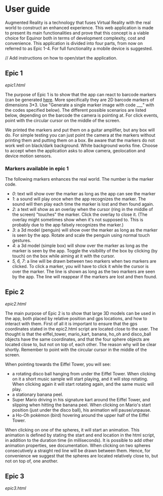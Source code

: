 # User guide

Augmented Reality is a technology that fuses Virtual Reality with the real world to construct an enhanced experience. This web application is made to present its main functionalities and prove that this concept is a viable choice for Equinor both in terms of development complexity, cost and convenience. This application is divided into four parts, from now on referred to as Epic 1-4. For full functionality a mobile device is suggested.

// Add instructions on how to open/start the application.

## Epic 1

*epic1.html*

The purpose of Epic 1 is to show that the app can react to barcode markers (can be generated [here](https://au.gmented.com/app/marker/marker.php). More specifically they are 2D barcode markers of dimensions 3*3. Use "Generate a single marker image with code ___" with the codes specified below). The different possible scenarios are listed below, depending on the barcode the camera is pointing at. For click events, point with the circular cursor on the middle of the screen.

We printed the markers and put them on a guitar amplifier, but any box will do. For simple testing you can just point the camera at the markers without printing them and putting them on a box. Be aware that the markers do not work well on black/dark background. White background works fine. Choose to accept when the application asks to allow camera, geolocation and device motion sensors.

### Markers available in epic 1
The following markers enhances the real world. The number is the marker code.

* *0*: text will show over the marker as long as the app can see the marker
* *1*: a sound will play once when the app recognizes the marker. The sound will then play each time the marker is lost and then found again.
* *2*: a text will show as an overlay when the cursor (ring in the middle of the screen) "touches" the marker. Click the overlay to close it. (The overlay might sometimes show when it's not supposed to. This is probably due to the app falsely recognizes the marker.)
* *3*: a 3d model (penguin) will show over the marker as long as the marker is seen by the app. Rotate and scale the penguin using normal touch gestures.
* *4*: a 3d model (simple box) will show over the marker as long as the marker is seen by the app. Toggle the visibility of the box by clicking (by touch) on the box while aiming at it with the cursor.
* *5, 6, 7*: a line will be drawn between two markers when two markers are clicked. To click a marker, you will have to click it while the cursor is over the marker. The line is shown as long as the two markers are seen by the app. The line will reappear if the markers are lost and then found.

## Epic 2

*epic2.html*

The main purpose of Epic 2 is to show that large 3D models can be used in the app, both placed by relative position and gps locations, and how to interact with them. First of all it is important to ensure that the gps coordinates stated in the epic2.html script are located close to the user. The thought is that the eiffel_tower, mario_kart, banana, ho_oh and disco_ball objects have the same coordinates, and that the four sphere objects are located close to, but not on top of, each other. The reason why will be clear shortly. Remember to point with the circular cursor in the middle of the screen.

When pointing towards the Eiffel Tower, you will see:

* a rotating disco ball hanging from under the Eiffel Tower. When clicking on it a short music sample will start playing, and it will stop rotating. When clicking again it will start rotating again, and the same music will play.
* a stationary banana peel.
* Super Mario driving in his signature kart around the Eiffel Tower, and slipping when hitting the banana peel. When clicking on Mario's start position (just under the disco ball), his animation will pause/unpause.
* a Ho-Oh pokèmon (bird) hovering around the upper half of the Eiffel Tower.

When clicking on one of the spheres, it will start an animation. This animation is defined by stating the start and end location in the html script, in addition to the duration time (in milliseconds). It is possible to add other animation properties, see documentation. When clicking on two spheres consecutively a straight red line will be drawn between them. Hence, for convenience we suggest that the spheres are located relatively close to, but not on top of, one another.


## Epic 3

*epic3.html*
